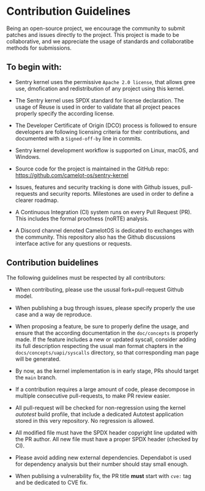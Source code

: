 <!--
SPDX-FileCopyrightText: 2023-2024 Ledger SAS
SPDX-License-Identifier: Apache-2.0
-->

# Contribution Guidelines

Being an open-source project, we encourage the community to submit patches and issues
directly to the project.
This project is made to be collaborative, and we appreciate the usage of standards and
collaboratibe methods for submissions.

## To begin with:

* Sentry kernel uses the permissive `Apache 2.0 license`, that allows gree use, dmofication
  and redistribution of any project using this kernel.

* The Sentry kernel uses SPDX standard for license declaration. The usage of Reuse is used
  in order to validate that all project peaces properly specify the according license.

* The Developer Certificate of Origin (DCO) process is followed to
  ensure developers are following licensing criteria for their
  contributions, and documented with a ``Signed-off-by`` line in commits.

* Sentry kernel development workflow is supported on Linux, macOS, and Windows.

* Source code for the project is maintained in the GitHub repo:
  https://github.com/camelot-os/sentry-kernel

* Issues, features and security tracking is done with Github issues, pull-requests and security reports.
  Milestones are used in order to define a clearer roadmap.

* A Continuous Integration (CI) system runs on every Pull Request (PR). This includes the formal proofness (noRTE) analysis.

* A Discord channel denoted CamelotOS is dedicated to exchanges with the community. This repository also has the Github
  discussions interface active for any questions or requests.

## Contribution buidelines

The following guidelines must be respected by all contributors:

* When contributing, please use the ususal fork+pull-request Github model.

* When publishing a bug through issues, please specify properly the use case and a way de reproduce.

* When proposing a feature, be sure to properly define the usage, and ensure that the according documentation in the `doc/concepts` is properly made.
  If the feature includes a new or updated syscall, consider adding its full description respecting the usual man format chapters in
  the `docs/concepts/uapi/syscalls` directory, so that corresponding man page will be generated.

* By now, as the kernel implementation is in early stage, PRs should target the `main` branch.

* If a contribution requires a large amount of code, please decompose in multiple consecutive pull-requests, to make PR review easier.

* All pull-request will be checked for non-regression using the kernel *autotest* build profile, that include a dedicated Autotest application stored in
  this very repository. No regression is allowed.

* All modified file must have the SPDX header copyright line updated with the PR author. All new file must have a proper SPDX header (checked by CI).

* Please avoid adding new external dependencies. Dependabot is used for dependency analysis but their number should stay small enough.

* When publising a vulnerability fix, the PR title **must** start with `cve:` tag and be dedicated to CVE fix.
